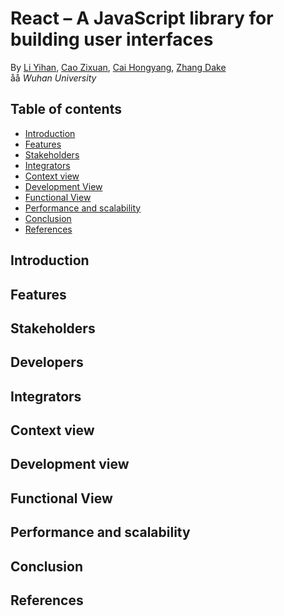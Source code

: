 # React – A JavaScript library for building user interfaces

By [Li Yihan](https://github.com/liyihann), [Cao Zixuan](https://github.com/caozixuan), [Cai Hongyang](https://github.com/LuvMeReal), [Zhang Dake]()  
åå
*Wuhan University*

## Table of contents
- [Introduction](#introduction)
- [Features](#features)
- [Stakeholders](#stakeholders)
- [Integrators](#integrators)
- [Context view](#context-view)
- [Development View](#development-view)
- [Functional View](#functional-view)
- [Performance and scalability](#performance-and-scalability)
- [Conclusion](#conclusion)
- [References](#references)


## Introduction

## Features

## Stakeholders

## Developers

## Integrators

## Context view

## Development view

## Functional View

## Performance and scalability

## Conclusion

## References